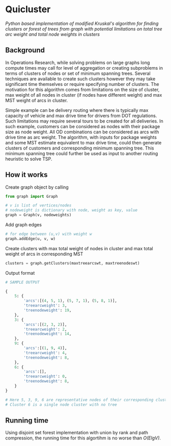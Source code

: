 # Quicluster
*Python based implementation of modified Kruskal's algorithm for finding clusters or forest of trees from graph with potential limitations on total tree arc weight and total node weights in clusters*

## Background
In Operations Research, while solving problems on large graphs long compute times may call for level of aggregation or creating subproblems in terms of clusters of nodes or set of minimum spanning trees. Several techniques are available to create such clusters however they may take significant time themselves or require specifying number of clusters. The motivation for this algorithm comes from limitations on the size of cluster, max weight of all nodes in cluster (if nodes have different weight) and max MST weight of arcs in cluster.

Simple example can be delivery routing where there is typically max capacity of vehicle and max drive time for drivers from DOT regulations. Such limitations may require several tours to be created for all deliveries. In such example, customers can be considered as nodes with their package size as node weight. All OD combinations can be considered as arcs with drive time as arc weight. The algorithm, with inputs for package weights and some MST estimate equivalent to max drive time, could then generate clusters of customers and corresponding minimum spanning tree. This minimum spanning tree could further be used as input to another routing heuristic to solve TSP.

## How it works
Create graph object by calling
```python
from graph import Graph

# v is list of vertices/nodes
# nodeweight is dictionary with node, weight as key, value
graph = Graph(v, nodeweights)
```

Add graph edges
```python
# for edge between (u,v) with weight w
graph.addEdge(u, v, w)
```

Create clusters with max total weight of nodes in cluster and max total weight of arcs in corresponding MST
```python
clusters = graph.getClusters(maxtreearcswt, maxtreenodeswt)
```

Output format
```python
# SAMPLE OUTPUT

{
	5: {
		'arcs':[(4, 5, 1), (5, 7, 1), (5, 8, 1)],
		'treearcweight': 3,
		'treenodeweight': 19,
	},
	3: {
		'arcs':[(2, 3, 2)],
		'treearcweight': 2,
		'treenodeweight': 14,
	},
	9: {
		'arcs':[(1, 9, 4)],
		'treearcweight': 4,
		'treenodeweight': 8,
	},
	6: {
		'arcs':[],
		'treearcweight': 0,
		'treenodeweight': 8,
	}
}

# Here 5, 3, 9, 6 are representative nodes of their corresponding clusters
# Cluster 6 is a single node cluster with no tree 
```

## Running time
Using disjoint set forest implementation with union by rank and path compression, the running time for this algortihm is no worse than *O(ElgV)*.